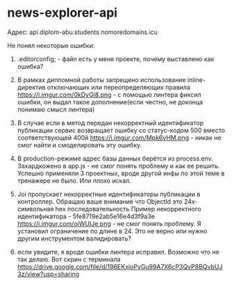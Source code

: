 # news-explorer-api
Адрес: api.diplom-abu.students.nomoredomains.icu


Не понял некоторые ошибки:
1)  .editorconfig; - файл есть у меня проекте, почему выставлено как ошибка?

2) В рамках дипломной работы запрещено использование inline-директив отключающих или переопределяющих правила
https://i.imgur.com/0kDyGI8.png  -  с помощью линтера фиксил ошибки, он выдал такое дополнение(если честно, не доконца понимаю смысл линтера)

3) В случае если в метод передан некорректный идентификатор публикации сервис возвращает ошибку со статус-кодом 500 вместо соответствующей 400й
https://i.imgur.com/Mpk6vHM.png - никак не смог найти и смоделировать эту ошибку. 

4) В production-режиме адрес базы данных берётся из process.env.
Захардкожено в app.js - не смог понять проблему и как ее решить. Успешно применяли 3 проектных, вроде другой инфы по этой теме в тренажере не было. Или плохо искал.

5) Joi пропускает некорректные идентификаторы публикации в контроллер. Обращаю ваше внимание что ObjectId это 24х-символьная hex последовательность
Пример некорректного идентификатора - 5fe8719e2ab5e16e4d3f9a3e
https://i.imgur.com/oiWUIJe.png - не смог понять проблему. Я установил ограничение по длине в 24. Это не верно или нужно другим инструментом валидировать?

6) если увидите, я вроде ошибки линтера исправил. Возможно что не так делаю. Вот скрин с терминала https://drive.google.com/file/d/196EKxjoPyGu99A7X6cP3QvP8BQvbUJ3z/view?usp=sharing
